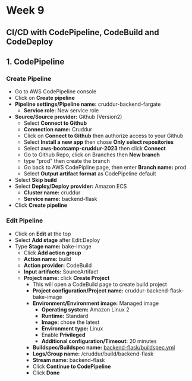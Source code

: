 # Week 9 

## CI/CD with CodePipeline, CodeBuild and CodeDeploy


## 1. CodePipeline 

### Create Pipeline

- Go to AWS CodePipeline console
- Click on **Create pipeline**
- **Pipeline settings/Pipeline name:** cruddur-backend-fargate
  - **Service role:** New service role
- **Source/Source provider:** Github (Version2)
  - Select **Connect to Github**
  - **Connection name:** Cruddur
  - Click on **Connect to Github** then authorize access to your Github
  - Select **Install a new app** then chose **Only select repositories**
  - Select **aws-bootcamp-cruddur-2023** then click **Connect**
  - Go to Github Repo, click on Branches then **New branch**
  - type "prod" then create the branch
  - Go back to AWS CodePipline page, then enter **Branch name:** prod
  - Select **Output artifact format** as CodePipeline default
- Select **Skip build**
- Select **Deploy/Deploy provider:** Amazon ECS
  - **Cluster name:** cruddur
  - **Service name:** backend-flask
- Click **Create pipeline**


### Edit Pipeline

- Click on **Edit** at the top
- Select **Add stage** after Edit:Deploy
- Type **Stage name:** bake-image
  - Click **Add action group**
  - **Action name:** build
  - **Action provider:** CodeBuild 
  - **Input artifacts:** SourceArtifact
  - **Project name:** click **Create Project**
    - This will open a CodeBuild page to create build project
    - **Project configuration/Project name:** cruddur-backend-flask-bake-image
    - **Environment/Environment image:** Managed image
      - **Operating system:** Amazon Linux 2
      - **Runtime:** Standard 
      - **Image:** chose the latest 
      - **Environment type:** Linux
      - Enable **Privileged** 
      - **Additional configuration/Timeout:** 20 minutes
    - **Buildspec/Buildspec name:** [backend-flask/buildspec.yml](https://github.com/astroveny/aws-bootcamp-cruddur-2023/blob/095945593f55d6a40b9fcf28a11fea92ebd1e08d/backend-flask/buildspec.yml)
    - **Logs/Group name:** /cruddur/build/backend-flask
    - **Stream name:** backend-flask
    - Click **Continue to CodePipeline**
    - Click **Done**
